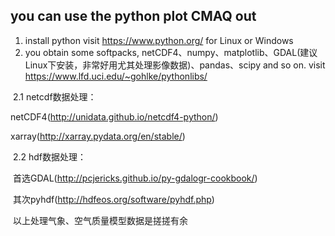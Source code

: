 
## you can use the python plot CMAQ out 
1. install python visit https://www.python.org/ for Linux or Windows
2. you obtain some softpacks, netCDF4、numpy、matplotlib、GDAL(建议Linux下安装，非常好用尤其处理影像数据)、pandas、scipy and so on. visit https://www.lfd.uci.edu/~gohlke/pythonlibs/

  2.1 netcdf数据处理：
  
  netCDF4(http://unidata.github.io/netcdf4-python/)
  
  xarray(http://xarray.pydata.org/en/stable/)

  2.2 hdf数据处理：
  
  首选GDAL(http://pcjericks.github.io/py-gdalogr-cookbook/)
  
  其次pyhdf(http://hdfeos.org/software/pyhdf.php)
  
  以上处理气象、空气质量模型数据是搓搓有余
  
